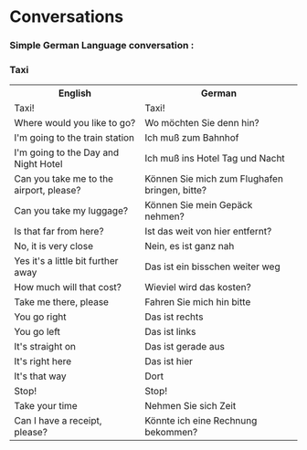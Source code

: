 # Conversations

### Simple German Language conversation :
### Taxi

<table>
	<tr>
        <th>English</th>
        <th>German</th>
    </tr>
    <tr>
        <td>Taxi!</td>
        <td>Taxi!</td>
    </tr>
    <tr>
        <td>Where would you like to go?</td>
        <td>Wo möchten Sie denn hin?</td>
    </tr>
    <tr>
        <td>I'm going to the train station</td>
        <td>Ich muß zum Bahnhof</td>
    </tr>
    <tr>
        <td>I'm going to the Day and Night Hotel</td>
        <td>Ich muß ins Hotel Tag und Nacht</td>
    </tr>
    <tr>
        <td>Can you take me to the airport, please?</td>
        <td>Können Sie mich zum Flughafen bringen, bitte?</td>
    </tr>
    <tr>
        <td>Can you take my luggage?</td>
        <td>Können Sie mein Gepäck nehmen?</td>
    </tr>
    <tr>
        <td>Is that far from here?</td>
        <td>Ist das weit von hier entfernt?</td>
    </tr>
    <tr>
        <td>No, it is very close</td>
        <td>Nein, es ist ganz nah</td>
    </tr>
    <tr>
        <td>Yes it's a little bit further away</td>
        <td>Das ist ein bisschen weiter weg</td>
    </tr>
    <tr>
        <td>How much will that cost?</td>
        <td>Wieviel wird das kosten?</td>
    </tr>
    <tr>
        <td>Take me there, please</td>
        <td>Fahren Sie mich hin bitte</td>
    </tr>
    <tr>
        <td>You go right</td>
        <td>Das ist rechts</td>
    </tr>
    <tr>
        <td>You go left</td>
        <td>Das ist links</td>
    </tr>
    <tr>
        <td>It's straight on</td>
        <td>Das ist gerade aus</td>
    </tr>
    <tr>
        <td>It's right here</td>
        <td>Das ist hier</td>
    </tr>
    <tr>
        <td>It's that way</td>
        <td>Dort</td>
    </tr>
    <tr>
        <td>Stop!</td>
        <td>Stop!</td>
    </tr>
    <tr>
        <td>Take your time</td>
        <td>Nehmen Sie sich Zeit</td>
    </tr>
    <tr>
        <td>Can I have a receipt, please?</td>
        <td>Könnte ich eine Rechnung bekommen?</td>
    </tr>
</table>
